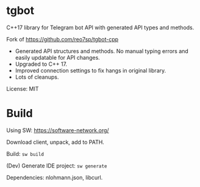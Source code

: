 # tgbot

C++17 library for Telegram bot API with generated API types and methods.

Fork of https://github.com/reo7sp/tgbot-cpp

* Generated API structures and methods. No manual typing errors and easily updatable for API changes.
* Upgraded to C++ 17.
* Improved connection settings to fix hangs in original library.
* Lots of cleanups.

License: MIT

# Build

Using SW: https://software-network.org/

Download client, unpack, add to PATH.

Build: `sw build`

(Dev) Generate IDE project: `sw generate`

Dependencies: nlohmann.json, libcurl.
